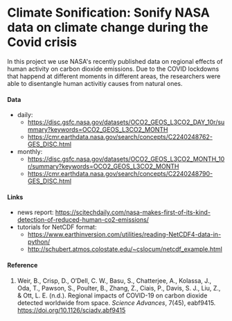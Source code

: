 # Climate Sonification: Sonify NASA data on climate change during the Covid crisis 

In this project we use NASA's recently published data on regional effects of human activity on carbon dioxide emissions.
Due to the COVID lockdowns that happend at different moments in different areas, the researchers were able to disentangle 
human activitiy causes from natural ones.

#### Data

- daily: 
  - https://disc.gsfc.nasa.gov/datasets/OCO2_GEOS_L3CO2_DAY_10r/summary?keywords=OCO2_GEOS_L3CO2_MONTH
  - https://cmr.earthdata.nasa.gov/search/concepts/C2240248762-GES_DISC.html
- monthly: 
  - https://disc.gsfc.nasa.gov/datasets/OCO2_GEOS_L3CO2_MONTH_10r/summary?keywords=OCO2_GEOS_L3CO2_MONTH
  - https://cmr.earthdata.nasa.gov/search/concepts/C2240248790-GES_DISC.html

#### Links

- news report: https://scitechdaily.com/nasa-makes-first-of-its-kind-detection-of-reduced-human-co2-emissions/ 
- tutorials for NetCDF format:
  - https://www.earthinversion.com/utilities/reading-NetCDF4-data-in-python/
  - http://schubert.atmos.colostate.edu/~cslocum/netcdf_example.html

#### Reference

1. Weir, B., Crisp, D., O’Dell, C. W., Basu, S., Chatterjee, A., Kolassa, J., Oda, T., Pawson, S., Poulter, B., Zhang, Z., Ciais, P., Davis, S. J., Liu, Z., & Ott, L. E. (n.d.). Regional impacts of COVID-19 on carbon dioxide detected worldwide from space. _Science Advances_, 7(45), eabf9415. https://doi.org/10.1126/sciadv.abf9415
